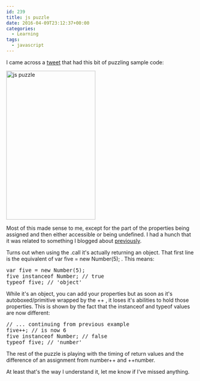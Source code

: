 ```yaml
---
id: 239
title: js puzzle
date: 2016-04-09T23:12:37+00:00
categories:
  - Learning
tags:
  - javascript
---
```

I came across a [tweet](https://twitter.com/weitzelb/status/718623065480019968) that had this bit of puzzling sample code:

<img class="alignnone size-full wp-image-240" src="/wordpress/2016/04/weitzelb_2016-Apr-08.jpg" alt="js puzzle" width="238" height="397" srcset="/wordpress/2016/04/weitzelb_2016-Apr-08.jpg 238w, /wordpress/2016/04/weitzelb_2016-Apr-08-180x300.jpg 180w" sizes="(max-width: 238px) 100vw, 238px" />

Most of this made sense to me, except for the part of the properties being assigned and then either accessible or being undefined. I had a hunch that it was related to something I blogged about [previously](http://sticksnglue.com/be-careful-with-those-primitives-types/).

Turns out when using the <span class="lang:default decode:true crayon-inline ">.call</span> it's actually returning an object. That first line is the equivalent of <span class="lang:default decode:true crayon-inline ">var five = new Number(5);</span> . This means:

<pre class="lang:default decode:true">var five = new Number(5);
five instanceof Number; // true
typeof five; // 'object'</pre>

While it's an object, you can add your properties but as soon as it's autoboxed/primitive wrapped by the <span class="lang:default decode:true crayon-inline ">++</span> , it loses it's abilities to hold those properties. This is shown by the fact that the <span class="lang:default decode:true crayon-inline">instanceof</span> and <span class="lang:default decode:true crayon-inline">typeof</span> values are now different:

<pre class="lang:default decode:true">// ... continuing from previous example
five++; // is now 6
five instanceof Number; // false
typeof five; // 'number'</pre>

The rest of the puzzle is playing with the timing of return values and the difference of an assignment from <span class="lang:default decode:true crayon-inline ">number++</span> and <span class="lang:default decode:true crayon-inline">++number</span>.

At least that's the way I understand it, let me know if I've missed anything.